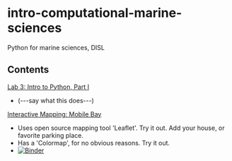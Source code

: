 # intro-computational-marine-sciences
Python for marine sciences, DISL

## Contents
[Lab 3: Intro to Python, Part I](Lab3_Intro_to_Python_1.ipynb)
- (---say what this does---)

[Interactive Mapping: Mobile Bay](Mobile.ipynb)
- Uses open source mapping tool 'Leaflet'.  Try it out.  Add your house, or favorite parking place.
- Has a 'Colormap', for no obvious reasons. Try it out.   
- [![Binder](https://mybinder.org/badge_logo.svg)](https://mybinder.org/v2/gh/l3-hpc/intro-computational-marine-sciences.git/main?labpath=Mobile.ipynb)
